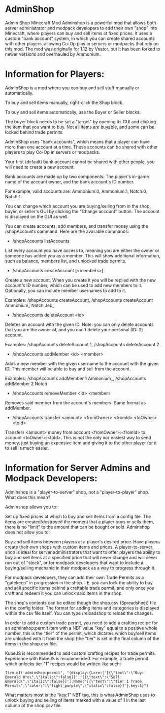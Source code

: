 # AdminShop
Admin Shop Minecraft Mod
Adminshop is a powerful mod that allows both server administrator and modpack developers to add their own "shop" into Minecraft, where players can buy and sell items at fixed prices. It uses a custom "bank account" system, in which you can create shared accounts with other players, allowing Co-Op play in servers or modpacks that rely on this mod. The mod was originally for 1.12 by Vnator, but it has been forked to newer versions and overhauled by Ammonium.

 

# Information for Players:

AdminShop is a mod where you can buy and sell stuff manually or automatically.

To buy and sell items manually, right-click the Shop block.

To buy and sell items automatically, use the Buyer or Seller blocks.

The buyer block needs to be set a "target" by opening its GUI and clicking the item that you want to buy. Not all items are buyable, and some can be locked behind trade permits.

 

AdminShop uses "bank accounts", which means that a player can have more than one account at a time. These accounts can be shared with other players to play Co-Op in servers or modpacks.

Your first (default) bank account cannot be shared with other people, you will need to create a new account.

Bank accounts are made up by two components: The player's in-game name of the account owner, and the bank account's ID number.

For example, valid accounts are: Ammonium:0, Ammonium:1, Notch:0, Notch:1

 

You can change which account you are buying/selling from in the shop, buyer, or seller's GUI by clicking the "Change account" button. The account is displayed on the GUI as well.

 

You can create accounts, add members, and transfer money using the /shopAccounts command. Here are the available commands:

- /shopAccounts listAccounts

List every account you have access to, meaning you are either the owner or someone has added you as a member. This will show additional information, such as balance, members list, and unlocked trade permits.

- /shopAccounts createAccount [\<members\>]

 Create a new account. When you create it you will be replied with the new account's ID number, which can be used to add new members to it. Optionally, you can include member usernames to add to it.

Examples: /shopAccounts createAccount, /shopAccounts createAccount Ammonium_ Notch Jeb_

- /shopAccounts deleteAccount \<id\>

 Deletes an account with the given ID. Note: you can only delete accounts that you are the owner of, and you can't delete your personal (ID: 0) account.

Examples: /shopAccounts deleteAccount 1, /shopAccounts deleteAccount 2

- /shopAccounts addMember \<id\>  \<member\>

 Adds a new member with the given username to the account with the given ID. This member will be able to buy and sell from the account.

Examples: /shopAccounts addMember 1 Ammonium_, /shopAccounts addMember 2 Notch

- /shopAccounts removeMember \<id\> \<member\>

 Removes said member from the account's members. Same format as addMember.

- /shopAccounts transfer \<amount\> \<fromOwner\> \<fromId\> \<toOwner\> \<toId\>

 Transfers \<amount\> money from account \<fromOwner\>:\<fromId\> to account \<toOwner\>:\<toId\>. This is not the only nor easiest way to send money, just buying an expensive item and giving it to the other player for it to sell is much easier.

 

# Information for Server Admins and Modpack Developers:

Adminshop is a "player-to-server" shop, not a "player-to-player" shop. What does this mean?

Adminshop allows you to:

Set up fixed prices at which to buy and sell items from a config file.
The items are created/destroyed the moment that a player buys or sells them, there is no "limit" to the amount that can be bought or sold.
Adminshop does not allow you to:

Buy and sell items between players at a player's desired price.
Have players create their own shops with custom items and prices.
A player-to-server shop is ideal for server administrators that want to offer players the ability to buy and sell items at a specified price that will never change and will never run out of "stock", or for modpack developers that want to include a buying/selling mechanic in their modpack as a way to progress through it.

For modpack developers, they can add their own Trade Permits as a "gatekeep" in progression in the shop. I.E, you can lock the ability to buy and sell specific items behind a craftable trade permit, and only once you craft and redeem it you can unlock said items in the shop.

The shop's contents can be edited though the shop.csv (Spreadsheet) file in the config folder. The format for adding items and categories is displayed within the csv file itself. You can type /reloadshop to reload the changes. 

In order to add a custom trade permit, you need to add a crafting recipe for an adminshop:permit item with a NBT value "key" equal to a positive whole number, this is the "tier" of the permit, which dictates which buy/sell items are unlocked with it from the shop (the "tier" is set in the final column of the items in the shop.csv file.

KubeJS is recommended to add custom crafting recipes for trade permits. Experience with KubeJS is recommended. For example, a trade permit which unlocks tier "1" recipes would be written like such:
```
Item.of('adminshop:permit', "{display:{Lore:['[{\"text\":\"Buy: Emerald Ore\",\"italic\":false}]','[{\"text\":\"Sell: Emerald\",\"italic\":false}]'],Name:'[{\"text\":\"Tier 1 Trade Permit\",\"color\":\"light_purple\",\"italic\":false}]'},key:1}")
```
What matters most is the "key:1" NBT tag, this is what AdminShop uses to unlock buying and selling of items marked with a value of 1 in the last column of the shop.csv file. 

